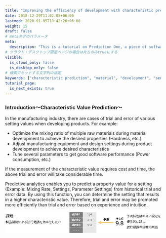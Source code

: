 ```yaml
---
title: "Improving the efficiency of development with characteristic prediction"
date: 2018-12-29T11:02:05+06:00
lastmod: 2020-01-05T10:42:26+06:00
weight: 15
draft: false
# metaタグのパラメータ
meta:
  description: "This is a tutorial on Prediction One, a piece of software that can be easily operated by non-experts, which calculates predictions from data. Let's take a look at how Prediction One can be used to improve the efficiency of development by characteristic value prediction."
# クラウド・デスクトップ限定ページの場合は片方のみtrueにする
visible:
  is_cloud_only: false
  is_desktop_only: false
# 検索でヒットする文字列の指定
keywords: ["characteristic prediction", "material", "development", "sensor"]
tutorial_page:
  is_next_exists: true
---
```


### Introduction～Characteristic Value Prediction～

In the manufacturing industry, there are cases of trial and error of various setting values when developing products. For example:

- Optimize the mixing ratio of multiple raw materials during material development to achieve the desired properties (Hardness, etc.)
- Adjust manufacturing equipment and design settings during product development to achieve desired characteristics
- Tune several parameters to get good software performance (Power consumption, etc.)

If the measurement of the characteristic value requires cost and time, the above trial and error will take considerable time.

Predictive analytics enables you to predict a property value for a setting (Example: Mixing Rate, Settings, Parameter Settings) from historical trial and error data.
By using this function, you can determine the setting that results in a higher characteristic value. Therefore, trial and error may be promoted more efficiently than trial and error based on experience and intuition.

![](img_en/t_slide2.png)
